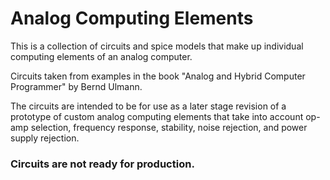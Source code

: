 
# Analog Computing Elements

This is a collection of circuits and spice models that make up
individual computing elements of an analog computer.

Circuits taken from examples in the book "Analog and Hybrid Computer Programmer" by Bernd Ulmann.

The circuits are intended to be for use as a later stage revision of a prototype 
of custom analog computing elements that take into account op-amp selection, frequency response, stability,
noise rejection, and power supply rejection. 

### Circuits are not ready for production.
